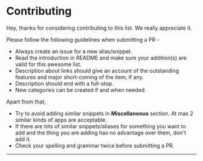 # Contributing

Hey, thanks for considering contributing to this list. We really appreciate it.

Please follow the following guidelines when submitting a PR -

* Always create an issue for a new alias/snippet.
* Read the introduction in README and make sure your addition(s) are valid for this awesome list.
* Description about links should give an account of the outstanding features and major short-coming of the item, if any.
* Description should end with a full-stop.
* New categories can be created if and when needed.

Apart from that,

* Try to avoid adding similar snippets in **Miscellaneous** section. At max 2 similar kinds of apps are acceptable.
* If there are lots of similar snippets/aliases for something you want to add and the thing you are adding has no advantage over them, don't add it.
* Check your spelling and grammar twice before submitting a PR.

-----
